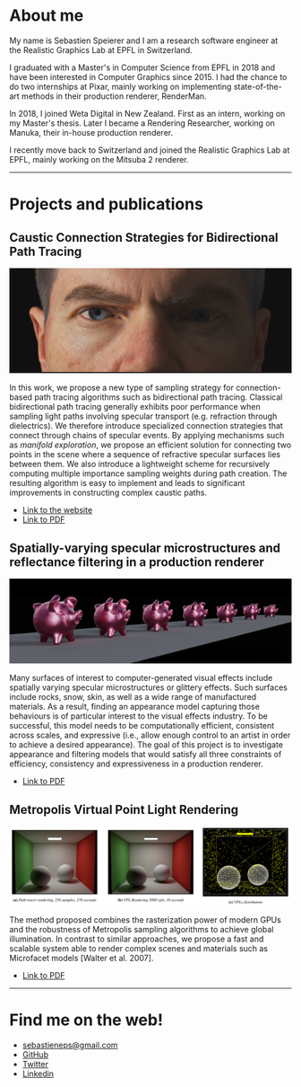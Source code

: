 # About me

My name is Sebastien Speierer and I am a research software engineer at the Realistic Graphics Lab at EPFL in Switzerland.

I graduated with a Master's in Computer Science from EPFL in 2018 and have been interested in Computer Graphics since 2015. I had the chance to do two internships at Pixar, mainly working on implementing state-of-the-art methods in their production renderer, RenderMan.

In 2018, I joined Weta Digital in New Zealand. First as an intern, working on my Master's thesis. Later I became a Rendering Researcher, working on Manuka, their in-house production renderer.

I recently move back to Switzerland and joined the Realistic Graphics Lab at EPFL, mainly working on the Mitsuba 2 renderer.

---

# Projects and publications

## Caustic Connection Strategies for Bidirectional Path Tracing

![paper tease](/resources/images/caustic_paper_teaser.png)

In this work, we propose a new type of sampling strategy for connection-based path tracing algorithms such as bidirectional path tracing. Classical bidirectional path tracing generally exhibits poor performance when sampling light paths involving specular transport (e.g. refraction through dielectrics). We therefore introduce specialized connection strategies that connect through chains of specular events. By applying mechanisms such as *manifold exploration*, we propose an efficient solution for connecting two points in the scene where a sequence of refractive specular surfaces lies between them. We also introduce a lightweight scheme for recursively computing multiple importance sampling weights during path creation. The resulting algorithm is easy to implement and leads to significant improvements in constructing complex caustic paths.

- [Link to the website](https://graphics.pixar.com/library/CausticConnections/)
- [Link to PDF](https://graphics.pixar.com/library/CausticConnections/paper.pdf)

## Spatially-varying specular microstructures and reflectance filtering in a production renderer

![paper tease](/resources/images/thesis_teaser.png)

Many surfaces of interest to computer-generated visual effects include spatially varying specular microstructures or glittery effects. Such surfaces include rocks, snow, skin, as well as a wide range of manufactured materials. As a result, finding an appearance model capturing those behaviours is of particular interest to the visual effects industry. To be successful, this model needs to be computationally efficient, consistent across scales, and expressive (i.e., allow enough control to an artist in order to achieve a desired appearance). The goal of this project is to investigate appearance and filtering models that would satisfy all three constraints of
efficiency, consistency and expressiveness in a production renderer.

- [Link to PDF](/resources/pdf/Master_Thesis-SebastienSpeierer.pdf)

## Metropolis Virtual Point Light Rendering

![paper tease](/resources/images/vpl_teaser.png)

The method proposed combines the rasterization power of modern GPUs and the robustness of Metropolis sampling algorithms to achieve global illumination. In contrast to similar approaches, we propose a fast and scalable system able to render complex scenes and materials such as Microfacet models [Walter
et al. 2007].

- [Link to PDF](/resources/pdf/metropolis_vpl.pdf)

---

# Find me on the web!

- sebastieneps@gmail.com
- [GitHub](https://github.com/Speierers)
- [Twitter](https://twitter.com/seb_spe)
- [Linkedin](https://www.linkedin.com/in/sebastien-speierer-58a602a6/)


